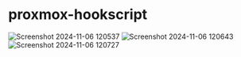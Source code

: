 # proxmox-hookscript

![Screenshot 2024-11-06 120537](https://github.com/user-attachments/assets/a284b2fa-6f5d-4fb8-ae3b-e2a55fe1aa80)
![Screenshot 2024-11-06 120643](https://github.com/user-attachments/assets/2e7840ad-9dce-4646-9521-4511055113a7)
![Screenshot 2024-11-06 120727](https://github.com/user-attachments/assets/5df494b1-8c0f-4ce3-94b7-c089b02ac6c6)
